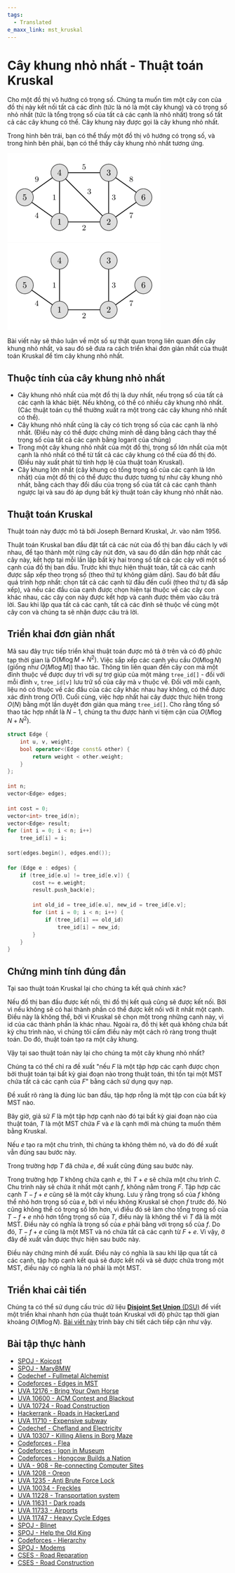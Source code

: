 ```yaml
---
tags:
  - Translated
e_maxx_link: mst_kruskal
---
```


# Cây khung nhỏ nhất - Thuật toán Kruskal

Cho một đồ thị vô hướng có trọng số.
Chúng ta muốn tìm một cây con của đồ thị này kết nối tất cả các đỉnh (tức là nó là một cây khung) và có trọng số nhỏ nhất (tức là tổng trọng số của tất cả các cạnh là nhỏ nhất) trong số tất cả các cây khung có thể.
Cây khung này được gọi là cây khung nhỏ nhất.

Trong hình bên trái, bạn có thể thấy một đồ thị vô hướng có trọng số, và trong hình bên phải, bạn có thể thấy cây khung nhỏ nhất tương ứng.

![Random graph](MST_before.png) ![MST of this graph](MST_after.png)

Bài viết này sẽ thảo luận về một số sự thật quan trọng liên quan đến cây khung nhỏ nhất, và sau đó sẽ đưa ra cách triển khai đơn giản nhất của thuật toán Kruskal để tìm cây khung nhỏ nhất.

## Thuộc tính của cây khung nhỏ nhất

* Cây khung nhỏ nhất của một đồ thị là duy nhất, nếu trọng số của tất cả các cạnh là khác biệt. Nếu không, có thể có nhiều cây khung nhỏ nhất.
  (Các thuật toán cụ thể thường xuất ra một trong các cây khung nhỏ nhất có thể).
* Cây khung nhỏ nhất cũng là cây có tích trọng số của các cạnh là nhỏ nhất.
  (Điều này có thể được chứng minh dễ dàng bằng cách thay thế trọng số của tất cả các cạnh bằng logarit của chúng)
* Trong một cây khung nhỏ nhất của một đồ thị, trọng số lớn nhất của một cạnh là nhỏ nhất có thể từ tất cả các cây khung có thể của đồ thị đó.
  (Điều này xuất phát từ tính hợp lệ của thuật toán Kruskal).
* Cây khung lớn nhất (cây khung có tổng trọng số của các cạnh là lớn nhất) của một đồ thị có thể được thu được tương tự như cây khung nhỏ nhất, bằng cách thay đổi dấu của trọng số của tất cả các cạnh thành ngược lại và sau đó áp dụng bất kỳ thuật toán cây khung nhỏ nhất nào.

## Thuật toán Kruskal

Thuật toán này được mô tả bởi Joseph Bernard Kruskal, Jr. vào năm 1956.

Thuật toán Kruskal ban đầu đặt tất cả các nút của đồ thị ban đầu cách ly với nhau, để tạo thành một rừng cây nút đơn, và sau đó dần dần hợp nhất các cây này, kết hợp tại mỗi lần lặp bất kỳ hai trong số tất cả các cây với một số cạnh của đồ thị ban đầu. Trước khi thực hiện thuật toán, tất cả các cạnh được sắp xếp theo trọng số (theo thứ tự không giảm dần). Sau đó bắt đầu quá trình hợp nhất: chọn tất cả các cạnh từ đầu đến cuối (theo thứ tự đã sắp xếp), và nếu các đầu của cạnh được chọn hiện tại thuộc về các cây con khác nhau, các cây con này được kết hợp và cạnh được thêm vào câu trả lời. Sau khi lặp qua tất cả các cạnh, tất cả các đỉnh sẽ thuộc về cùng một cây con và chúng ta sẽ nhận được câu trả lời.

## Triển khai đơn giản nhất

Mã sau đây trực tiếp triển khai thuật toán được mô tả ở trên và có độ phức tạp thời gian là $O(M \log M + N^2)$.
Việc sắp xếp các cạnh yêu cầu $O(M \log N)$ (giống như $O(M \log M)$) thao tác.
Thông tin liên quan đến cây con mà một đỉnh thuộc về được duy trì với sự trợ giúp của một mảng `tree_id[]` - đối với mỗi đỉnh `v`, `tree_id[v]` lưu trữ số của cây mà `v` thuộc về.
Đối với mỗi cạnh, liệu nó có thuộc về các đầu của các cây khác nhau hay không, có thể được xác định trong $O(1)$.
Cuối cùng, việc hợp nhất hai cây được thực hiện trong $O(N)$ bằng một lần duyệt đơn giản qua mảng `tree_id[]`.
Cho rằng tổng số thao tác hợp nhất là $N-1$, chúng ta thu được hành vi tiệm cận của $O(M \log N + N^2)$.

```cpp
struct Edge {
    int u, v, weight;
    bool operator<(Edge const& other) {
        return weight < other.weight;
    }
};

int n;
vector<Edge> edges;

int cost = 0;
vector<int> tree_id(n);
vector<Edge> result;
for (int i = 0; i < n; i++)
    tree_id[i] = i;

sort(edges.begin(), edges.end());
   
for (Edge e : edges) {
    if (tree_id[e.u] != tree_id[e.v]) {
        cost += e.weight;
        result.push_back(e);

        int old_id = tree_id[e.u], new_id = tree_id[e.v];
        for (int i = 0; i < n; i++) {
            if (tree_id[i] == old_id)
                tree_id[i] = new_id;
        }
    }
}
```

## Chứng minh tính đúng đắn

Tại sao thuật toán Kruskal lại cho chúng ta kết quả chính xác?

Nếu đồ thị ban đầu được kết nối, thì đồ thị kết quả cũng sẽ được kết nối.
Bởi vì nếu không sẽ có hai thành phần có thể được kết nối với ít nhất một cạnh. Điều này là không thể, bởi vì Kruskal sẽ chọn một trong những cạnh này, vì id của các thành phần là khác nhau.
Ngoài ra, đồ thị kết quả không chứa bất kỳ chu trình nào, vì chúng tôi cấm điều này một cách rõ ràng trong thuật toán.
Do đó, thuật toán tạo ra một cây khung.

Vậy tại sao thuật toán này lại cho chúng ta một cây khung nhỏ nhất?

Chúng ta có thể chỉ ra đề xuất "nếu $F$ là một tập hợp các cạnh được chọn bởi thuật toán tại bất kỳ giai đoạn nào trong thuật toán, thì tồn tại một MST chứa tất cả các cạnh của $F$" bằng cách sử dụng quy nạp.

Đề xuất rõ ràng là đúng lúc ban đầu, tập hợp rỗng là một tập con của bất kỳ MST nào.

Bây giờ, giả sử $F$ là một tập hợp cạnh nào đó tại bất kỳ giai đoạn nào của thuật toán, $T$ là một MST chứa $F$ và $e$ là cạnh mới mà chúng ta muốn thêm bằng Kruskal.

Nếu $e$ tạo ra một chu trình, thì chúng ta không thêm nó, và do đó đề xuất vẫn đúng sau bước này.

Trong trường hợp $T$ đã chứa $e$, đề xuất cũng đúng sau bước này.

Trong trường hợp $T$ không chứa cạnh $e$, thì $T + e$ sẽ chứa một chu trình $C$.
Chu trình này sẽ chứa ít nhất một cạnh $f$, không nằm trong $F$.
Tập hợp các cạnh $T - f + e$ cũng sẽ là một cây khung.
Lưu ý rằng trọng số của $f$ không thể nhỏ hơn trọng số của $e$, bởi vì nếu không Kruskal sẽ chọn $f$ trước đó.
Nó cũng không thể có trọng số lớn hơn, vì điều đó sẽ làm cho tổng trọng số của $T - f + e$ nhỏ hơn tổng trọng số của $T$, điều này là không thể vì $T$ đã là một MST.
Điều này có nghĩa là trọng số của $e$ phải bằng với trọng số của $f$.
Do đó, $T - f + e$ cũng là một MST và nó chứa tất cả các cạnh từ $F + e$.
Vì vậy, ở đây đề xuất vẫn được thực hiện sau bước này.

Điều này chứng minh đề xuất.
Điều này có nghĩa là sau khi lặp qua tất cả các cạnh, tập hợp cạnh kết quả sẽ được kết nối và sẽ được chứa trong một MST, điều này có nghĩa là nó phải là một MST.

## Triển khai cải tiến

Chúng ta có thể sử dụng cấu trúc dữ liệu [**Disjoint Set Union** (DSU)](../data_structures/disjoint_set_union.md) để viết một triển khai nhanh hơn của thuật toán Kruskal với độ phức tạp thời gian khoảng $O(M \log N)$. [Bài viết này](mst_kruskal_with_dsu.md) trình bày chi tiết cách tiếp cận như vậy.

## Bài tập thực hành

* [SPOJ - Koicost](http://www.spoj.com/problems/KOICOST/)
* [SPOJ - MaryBMW](http://www.spoj.com/problems/MARYBMW/)
* [Codechef - Fullmetal Alchemist](https://www.codechef.com/ICL2016/problems/ICL16A)
* [Codeforces - Edges in MST](http://codeforces.com/contest/160/problem/D)
* [UVA 12176 - Bring Your Own Horse](https://uva.onlinejudge.org/index.php?option=com_onlinejudge&Itemid=8&page=show_problem&problem=3328)
* [UVA 10600 - ACM Contest and Blackout](https://uva.onlinejudge.org/index.php?option=com_onlinejudge&Itemid=8&page=show_problem&problem=1541)
* [UVA 10724 - Road Construction](https://uva.onlinejudge.org/index.php?option=onlinejudge&page=show_problem&problem=1665)
* [Hackerrank - Roads in HackerLand](https://www.hackerrank.com/contests/june-world-codesprint/challenges/johnland/problem)
* [UVA 11710 - Expensive subway](https://uva.onlinejudge.org/index.php?option=com_onlinejudge&Itemid=8&page=show_problem&problem=2757)
* [Codechef - Chefland and Electricity](https://www.codechef.com/problems/CHEFELEC)
* [UVA 10307 - Killing Aliens in Borg Maze](https://uva.onlinejudge.org/index.php?option=com_onlinejudge&Itemid=8&page=show_problem&problem=1248)
* [Codeforces - Flea](http://codeforces.com/problemset/problem/32/C)
* [Codeforces - Igon in Museum](http://codeforces.com/problemset/problem/598/D)
* [Codeforces - Hongcow Builds a Nation](http://codeforces.com/problemset/problem/744/A)
* [UVA - 908 - Re-connecting Computer Sites](https://uva.onlinejudge.org/index.php?option=com_onlinejudge&Itemid=8&page=show_problem&problem=849)
* [UVA 1208 - Oreon](https://uva.onlinejudge.org/index.php?option=com_onlinejudge&Itemid=8&page=show_problem&problem=3649)
* [UVA 1235 - Anti Brute Force Lock](https://uva.onlinejudge.org/index.php?option=com_onlinejudge&Itemid=8&page=show_problem&problem=3676)
* [UVA 10034 - Freckles](https://uva.onlinejudge.org/index.php?option=com_onlinejudge&Itemid=8&page=show_problem&problem=975)
* [UVA 11228 - Transportation system](https://uva.onlinejudge.org/index.php?option=onlinejudge&page=show_problem&problem=2169)
* [UVA 11631 - Dark roads](https://uva.onlinejudge.org/index.php?option=com_onlinejudge&Itemid=8&page=show_problem&problem=2678)
* [UVA 11733 - Airports](https://uva.onlinejudge.org/index.php?option=com_onlinejudge&Itemid=8&page=show_problem&problem=2833)
* [UVA 11747 - Heavy Cycle Edges](https://uva.onlinejudge.org/index.php?option=com_onlinejudge&Itemid=8&page=show_problem&problem=2847)
* [SPOJ - Blinet](http://www.spoj.com/problems/BLINNET/)
* [SPOJ - Help the Old King](http://www.spoj.com/problems/IITKWPCG/)
* [Codeforces - Hierarchy](http://codeforces.com/contest/17/problem/B)
* [SPOJ - Modems](https://www.spoj.com/problems/EC_MODE/)
* [CSES - Road Reparation](https://cses.fi/problemset/task/1675)
* [CSES - Road Construction](https://cses.fi/problemset/task/1676)
